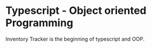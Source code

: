 # Typescript - Object oriented Programming

Inventory Tracker is the beginning of typescript and OOP.
